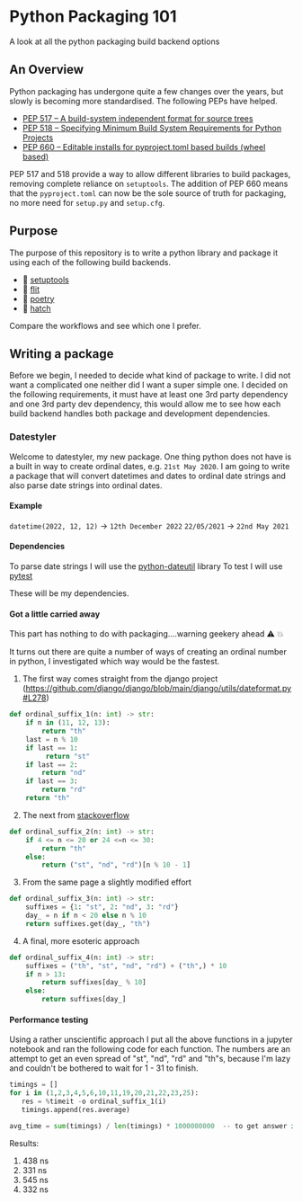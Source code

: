 # Python Packaging 101
A look at all the python packaging build backend options

## An Overview
Python packaging has undergone quite a few changes over the years, but slowly is becoming more standardised.
The following PEPs have helped.

- [PEP 517 – A build-system independent format for source trees](https://peps.python.org/pep-0517/)
- [PEP 518 – Specifying Minimum Build System Requirements for Python Projects](https://peps.python.org/pep-0518/)
- [PEP 660 – Editable installs for pyproject.toml based builds (wheel based)](https://peps.python.org/pep-0660/)

PEP 517 and 518 provide a way to allow different libraries to build packages, removing complete reliance on `setuptools`.
The addition of PEP 660 means that the `pyproject.toml` can now be the sole source of truth for packaging, no more need for `setup.py` and `setup.cfg`.

## Purpose
The purpose of this repository is to write a python library and package it using each of the following build backends.
-  🔧 [setuptools](https://setuptools.pypa.io/en/latest/)
-  🐬 [flit](https://flit.pypa.io/en/latest/index.html)
-  📖 [poetry](https://python-poetry.org/docs/)
-  🐣 [hatch](https://hatch.pypa.io/latest/)

Compare the workflows and see which one I prefer.

## Writing a package
Before we begin, I needed to decide what kind of package to write. I did not want a complicated one neither did I want a super simple one.
I decided on the following requirements, it must have at least one 3rd party dependency and one 3rd party dev dependency, this would allow me to see how each build backend handles both package and development dependencies.

### Datestyler
Welcome to datestyler, my new package. One thing python does not have is a built in way to create ordinal dates, e.g. `21st May 2020`. I am going to write a package that will convert datetimes and dates to ordinal date strings and also parse date strings into ordinal dates.

#### Example
`datetime(2022, 12, 12)` -> `12th December 2022`
`22/05/2021` -> `22nd May 2021`

#### Dependencies
To parse date strings I will use the [python-dateutil](https://dateutil.readthedocs.io/en/stable/) library
To test I will use [pytest](https://docs.pytest.org/en/7.1.x/)

These will be my dependencies.

#### Got a little carried away
This part has nothing to do with packaging....warning geekery ahead :warning: :boom:

It turns out there are quite a number of ways of creating an ordinal number in python, I investigated which way would be the fastest.

1. The first way comes straight from the django project (https://github.com/django/django/blob/main/django/utils/dateformat.py#L278)

```python
def ordinal_suffix_1(n: int) -> str:
    if n in (11, 12, 13):
        return "th"
    last = n % 10
    if last == 1:
         return "st"
    if last == 2:
        return "nd"
    if last == 3:
        return "rd"
    return "th"
```
2. The next from [stackoverflow](https://stackoverflow.com/questions/739241/date-ordinal-output)

```python
def ordinal_suffix_2(n: int) -> str:
    if 4 <= n <= 20 or 24 <=n <= 30:
        return "th"
    else:
        return ("st", "nd", "rd")[n % 10 - 1]
```
3. From the same page a slightly modified effort

```python
def ordinal_suffix_3(n: int) -> str:
    suffixes = {1: "st", 2: "nd", 3: "rd"}
    day_ = n if n < 20 else n % 10
    return suffixes.get(day_, "th")
```

4. A final, more esoteric approach
```python
def ordinal_suffix_4(n: int) -> str:
    suffixes = ("th", "st", "nd", "rd") + ("th",) * 10
    if n > 13:
        return suffixes[day_ % 10]
    else:
        return suffixes[day_]
```

#### Performance testing
Using a rather unscientific approach I put all the above functions in a jupyter notebook and ran the following code for each function.
The numbers are an attempt to get an even spread of "st", "nd", "rd" and "th"s, because I'm lazy and couldn't be bothered to wait for 1 - 31 to finish.

```python
timings = []
for i in (1,2,3,4,5,6,10,11,19,20,21,22,23,25):
   res = %timeit -o ordinal_suffix_1(i)
   timings.append(res.average)

avg_time = sum(timings) / len(timings) * 1000000000  -- to get answer in nanoseconds
```

Results:
1. 438 ns
2. 331 ns
3. 545 ns
4. 332 ns

